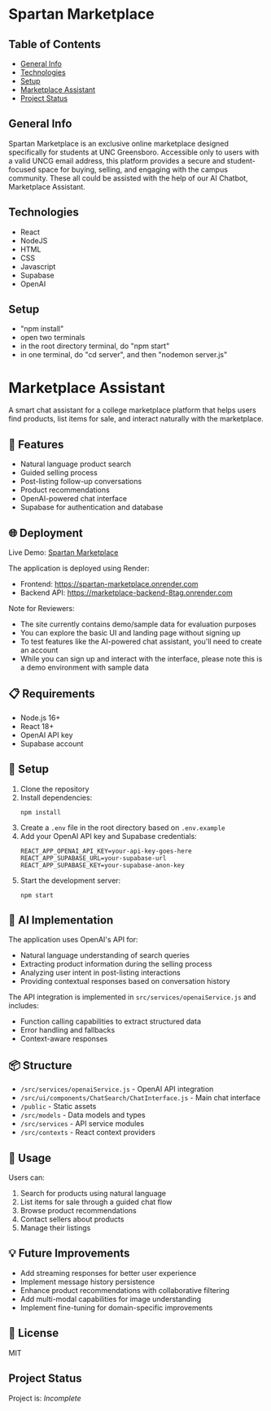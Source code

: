 # Spartan Marketplace 

## Table of Contents
* [General Info](#general-info)
* [Technologies](#technologies)
* [Setup](#setup)
* [Marketplace Assistant](#marketplace-assistant)
* [Project Status](#project-status)

## General Info

Spartan Marketplace is an exclusive online marketplace designed specifically for students at UNC Greensboro. Accessible only to users with a valid UNCG email address, this platform provides a secure and student-focused space for buying, selling, and engaging with the campus community. These all could be assisted with the help of our AI Chatbot, Marketplace Assistant.

## Technologies

* React
* NodeJS
* HTML
* CSS
* Javascript
* Supabase
* OpenAI

## Setup

* "npm install"
* open two terminals
* in the root directory terminal, do "npm start"
* in one terminal, do "cd server", and then "nodemon server.js"

# Marketplace Assistant

A smart chat assistant for a college marketplace platform that helps users find products, list items for sale, and interact naturally with the marketplace.

## 🚀 Features

- Natural language product search
- Guided selling process
- Post-listing follow-up conversations
- Product recommendations
- OpenAI-powered chat interface
- Supabase for authentication and database

## 🌐 Deployment

Live Demo: [Spartan Marketplace](https://spartan-marketplace.onrender.com)

The application is deployed using Render:
- Frontend: https://spartan-marketplace.onrender.com
- Backend API: https://marketplace-backend-8tag.onrender.com

Note for Reviewers:
- The site currently contains demo/sample data for evaluation purposes
- You can explore the basic UI and landing page without signing up
- To test features like the AI-powered chat assistant, you'll need to create an account
- While you can sign up and interact with the interface, please note this is a demo environment with sample data

## 📋 Requirements

- Node.js 16+
- React 18+
- OpenAI API key
- Supabase account

## 🔧 Setup

1. Clone the repository
2. Install dependencies:
   ```
   npm install
   ```
3. Create a `.env` file in the root directory based on `.env.example`
4. Add your OpenAI API key and Supabase credentials:
   ```
   REACT_APP_OPENAI_API_KEY=your-api-key-goes-here
   REACT_APP_SUPABASE_URL=your-supabase-url
   REACT_APP_SUPABASE_KEY=your-supabase-anon-key
   ```
5. Start the development server:
   ```
   npm start
   ```

## 🧠 AI Implementation

The application uses OpenAI's API for:

- Natural language understanding of search queries
- Extracting product information during the selling process
- Analyzing user intent in post-listing interactions
- Providing contextual responses based on conversation history

The API integration is implemented in `src/services/openaiService.js` and includes:

- Function calling capabilities to extract structured data
- Error handling and fallbacks
- Context-aware responses

## 📦 Structure

- `/src/services/openaiService.js` - OpenAI API integration
- `/src/ui/components/ChatSearch/ChatInterface.js` - Main chat interface
- `/public` - Static assets
- `/src/models` - Data models and types
- `/src/services` - API service modules
- `/src/contexts` - React context providers

## 📝 Usage

Users can:

1. Search for products using natural language
2. List items for sale through a guided chat flow
3. Browse product recommendations
4. Contact sellers about products
5. Manage their listings

## 💡 Future Improvements

- Add streaming responses for better user experience
- Implement message history persistence
- Enhance product recommendations with collaborative filtering
- Add multi-modal capabilities for image understanding
- Implement fine-tuning for domain-specific improvements

## 📄 License

MIT

## Project Status

Project is: _Incomplete_
